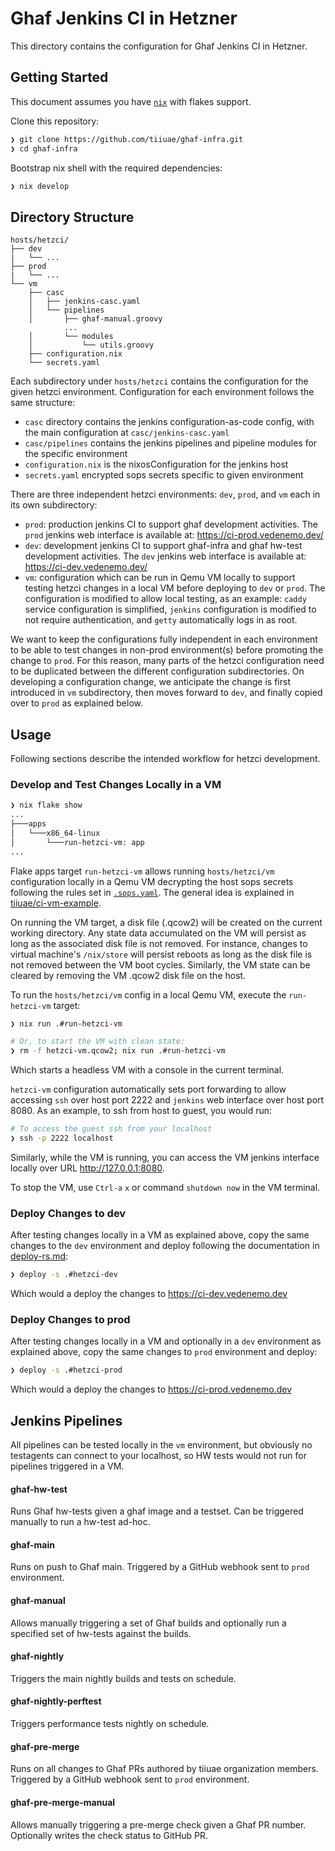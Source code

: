 <!--
SPDX-FileCopyrightText: 2025 TII (SSRC) and the Ghaf contributors
SPDX-License-Identifier: CC-BY-SA-4.0
-->

# Ghaf Jenkins CI in Hetzner

This directory contains the configuration for Ghaf Jenkins CI in Hetzner.

## Getting Started

This document assumes you have [`nix`](https://nixos.org/download.html) with flakes support.

Clone this repository:
```bash
❯ git clone https://github.com/tiiuae/ghaf-infra.git
❯ cd ghaf-infra
```

Bootstrap nix shell with the required dependencies:
```bash
❯ nix develop
```

## Directory Structure
```
hosts/hetzci/
├── dev
|   └── ...
├── prod
|   └── ...
└── vm
    ├── casc
    │   ├── jenkins-casc.yaml
    │   └── pipelines
    │       ├── ghaf-manual.groovy
            ...
    │       └── modules
    │           └── utils.groovy
    ├── configuration.nix
    └── secrets.yaml

```
Each subdirectory under `hosts/hetzci` contains the configuration for the given hetzci environment. Configuration for each environment follows the same structure:
- `casc` directory contains the jenkins configuration-as-code config, with the main configuration at `casc/jenkins-casc.yaml`
- `casc/pipelines` contains the jenkins pipelines and pipeline modules for the specific environment
- `configuration.nix` is the nixosConfiguration for the jenkins host
- `secrets.yaml` encrypted sops secrets specific to given environment

There are three independent hetzci environments: `dev`, `prod`, and `vm` each in its own subdirectory:
- `prod`: production jenkins CI to support ghaf development activities. The `prod` jenkins web interface is available at: https://ci-prod.vedenemo.dev/
- `dev`: development jenkins CI to support ghaf-infra and ghaf hw-test development activities. The `dev` jenkins web interface is available at: https://ci-dev.vedenemo.dev/
- `vm`: configuration which can be run in Qemu VM locally to support testing hetzci changes in a local VM before deploying to `dev` or `prod`. The configuration is modified to allow local testing, as an example: `caddy` service configuration is simplified, `jenkins` configuration is modified to not require authentication, and `getty` automatically logs in as root.

We want to keep the configurations fully independent in each environment to be able to test changes in non-prod environment(s) before promoting the change to `prod`. For this reason, many parts of the hetzci configuration need to be duplicated between the different configuration subdirectories. On developing a configuration change, we anticipate the change is first introduced in `vm` subdirectory, then moves forward to `dev`, and finally copied over to `prod` as explained below.

## Usage

Following sections describe the intended workflow for hetzci development.

### Develop and Test Changes Locally in a VM

```bash
❯ nix flake show
...
├───apps
│   └───x86_64-linux
│       └───run-hetzci-vm: app
...
```
Flake apps target `run-hetzci-vm` allows running `hosts/hetzci/vm` configuration locally in a Qemu VM decrypting the host sops secrets following the rules set in [`.sops.yaml`](https://github.com/tiiuae/ghaf-infra/blob/main/.sops.yaml). The general idea is explained in [tiiuae/ci-vm-example](https://github.com/tiiuae/ci-vm-example?tab=readme-ov-file#secrets).

On running the VM target, a disk file (.qcow2) will be created on the current working directory. Any state data accumulated on the VM will persist as long as the associated disk file is not removed. For instance, changes to virtual machine's `/nix/store` will persist reboots as long as the disk file is not removed between the VM boot cycles. Similarly, the VM state can be cleared by removing the VM .qcow2 disk file on the host.

To run the `hosts/hetzci/vm` config in a local Qemu VM, execute the `run-hetzci-vm` target:

```bash
❯ nix run .#run-hetzci-vm

# Or, to start the VM with clean state:
❯ rm -f hetzci-vm.qcow2; nix run .#run-hetzci-vm
```
Which starts a headless VM with a console in the current terminal.

`hetzci-vm` configuration automatically sets port forwarding to allow accessing `ssh` over host port 2222 and `jenkins` web interface over host port 8080.
As an example, to ssh from host to guest, you would run:
```bash
# To access the guest ssh from your localhost
❯ ssh -p 2222 localhost
```
Similarly, while the VM is running, you can access the VM jenkins interface locally over URL http://127.0.0.1:8080.

To stop the VM, use `Ctrl-a` `x` or command `shutdown now` in the VM terminal.

### Deploy Changes to dev

After testing changes locally in a VM as explained above, copy the same changes to the `dev` environment and deploy following the documentation in [deploy-rs.md](https://github.com/tiiuae/ghaf-infra/blob/main/docs/deploy-rs.md):

```bash
❯ deploy -s .#hetzci-dev
```

Which would a deploy the changes to https://ci-dev.vedenemo.dev

### Deploy Changes to prod

After testing changes locally in a VM and optionally in a `dev` environment as explained above, copy the same changes to `prod` environment and deploy:
```bash
❯ deploy -s .#hetzci-prod
```

Which would a deploy the changes to https://ci-prod.vedenemo.dev

## Jenkins Pipelines

All pipelines can be tested locally in the `vm` environment, but obviously no testagents can connect to your localhost, so HW tests would not run for pipelines triggered in a VM.

#### ghaf-hw-test
Runs Ghaf hw-tests given a ghaf image and a testset. Can be triggered manually to run a hw-test ad-hoc.

#### ghaf-main
Runs on push to Ghaf main. Triggered by a GitHub webhook sent to `prod` environment.

#### ghaf-manual
Allows manually triggering a set of Ghaf builds and optionally run a specified set of hw-tests against the builds.

#### ghaf-nightly
Triggers the main nightly builds and tests on schedule.

#### ghaf-nightly-perftest
Triggers performance tests nightly on schedule.

#### ghaf-pre-merge
Runs on all changes to Ghaf PRs authored by tiiuae organization members. Triggered by a GitHub webhook sent to `prod` environment.

#### ghaf-pre-merge-manual
Allows manually triggering a pre-merge check given a Ghaf PR number. Optionally writes the check status to GitHub PR.

